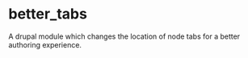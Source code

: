 better_tabs
===========

A drupal module which changes the location of node tabs for a better authoring experience.
